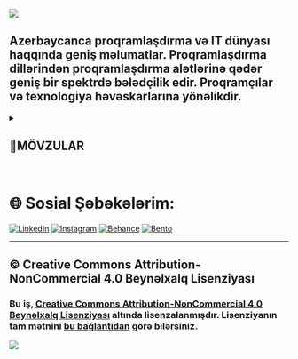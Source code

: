 ![](https://i.imgur.com/JZhk3lj.jpeg)

## Azerbaycanca proqramlaşdırma və IT dünyası haqqında geniş məlumatlar. Proqramlaşdırma dillərindən proqramlaşdırma alətlərinə qədər geniş bir spektrdə bələdçilik edir. Proqramçılar və texnologiya həvəskarlarına yönəlikdir.

<details>
 <summary> <h2> 📌MÖVZULAR </h2> </summary>

  <details>
  <summary><h2> ⚙️Texnalogiyalar:</h2></summary>
  <ul>
    <h3><a href="https://github.com/knvmrt/my-developedia-azerbaijan/blob/master/Docs/POST-1.md"> Əməliyyat Sistemləri </a></h3>
    <h3><a href="https://github.com/knvmrt/my-developedia-azerbaijan/blob/master/Docs/POST-2.md"> CLI və GUI nədir? </a></h3>
    <h3><a href="https://github.com/knvmrt/my-developedia-azerbaijan/blob/master/Docs/POST-3.md"> Proqramlaşdırma </a></h3>
    <h3><a href="https://github.com/knvmrt/my-developedia-azerbaijan/blob/master/Docs/POST-4.md"> Axtarış motoru və Brauzer </a></h3>
    <h3><a href="https://github.com/knvmrt/my-developedia-azerbaijan/blob/master/Docs/POST-5.md"> IDE nədir? </a></h3>
    <h3><a href="https://github.com/knvmrt/my-developedia-azerbaijan/blob/master/Docs/POST-6.md"> Git və GitHub nədir? </a></h3>
    <h3><a href="https://github.com/knvmrt/my-developedia-azerbaijan/blob/master/Docs/POST-10.md"> VM nədir? </a></h3>
    <h3><a href="https://github.com/knvmrt/my-developedia-azerbaijan/blob/master/Docs/POST-11.md"> BIOS və UEFI nədir? </a></h3>
    <h3><a href="https://github.com/knvmrt/my-developedia-azerbaijan/blob/master/Docs/POST-12.md"> IT təməl anlayışlar </a></h3>
    <h3><a href="https://github.com/knvmrt/my-developedia-azerbaijan/blob/master/Docs/POST-14.md"> Kvant kompüteri nədir? </a></h3>
    <h3><a href="https://github.com/knvmrt/my-developedia-azerbaijan/blob/master/Docs/POST-15.md"> ASCII, Unicode, UTF-8 nədir? </a></h3>
    <h3><a href="https://github.com/knvmrt/my-developedia-azerbaijan/blob/master/Docs/POST-16.md"> WSL nədir? </a></h3>
  </ul>
  <hr></hr>
  </details>

  <details>
  <summary><h2> 💻Kod nümunələri:</h2></summary>
  <ul>
    <h3><a href="https://github.com/knvmrt/my-developedia-azerbaijan/blob/master/Docs/POST-7.md">Python ilə QR kod</a></h3>
    <h3><a href="https://github.com/knvmrt/my-developedia-azerbaijan/blob/master/Docs/POST-8.md">Python ilə YT Video</a></h3>
    <h3><a href="https://github.com/knvmrt/my-developedia-azerbaijan/blob/master/Docs/POST-9.md">C# ilə dairənin çevrəsini hesablamaq</a></h3>
  </ul>
  <hr></hr>
  </details>

  <details>
  <summary><h2> 🛡️Kiber Təhlükəsizlik:</h2></summary>
  <ul>
    <h3><a href="https://github.com/knvmrt/my-developedia-azerbaijan/blob/master/Docs/POST-13.md">SQL Injection nədir?</a></h3>
  </ul>
    <hr></hr> 
  </details>

</details>

</br>

# 🌐 Sosial Şəbəkələrim:

[![LinkedIn](https://img.shields.io/badge/LinkedIn-%230077B5.svg?style=for-the-badge&logo=linkedIn&logoColor=white)](https://linkedin.com/in/knvmrt)
[![Instagram](https://img.shields.io/badge/Instagram-%23E4405F.svg?style=for-the-badge&logo=instagram&logoColor=white)](https://instagram.com/knvmrt)
[![Behance](https://img.shields.io/badge/Behance-1769ff.svg?style=for-the-badge&logo=behance&logoColor=white)](https://behance.net/knvmrt)
[![Bento](https://img.shields.io/badge/Bento-%23151515.svg?style=for-the-badge&logo=bento&logoColor=white)](https://bento.me/knvmrt)

<hr></hr>

## © Creative Commons Attribution-NonCommercial 4.0 Beynəlxalq Lisenziyası

### Bu iş, [Creative Commons Attribution-NonCommercial 4.0 Beynəlxalq Lisenziyası](https://creativecommons.org/licenses/by-nc/4.0/) altında lisenzalanmışdır. Lisenziyanın tam mətnini [bu bağlantıdan](https://creativecommons.org/licenses/by-nc/4.0/) görə bilərsiniz.

![](https://mirrors.creativecommons.org/presskit/buttons/88x31/svg/by-nc.svg)
